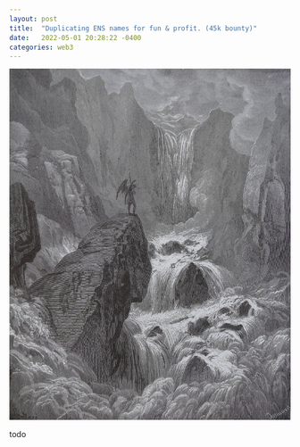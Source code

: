 ```yaml
---
layout: post
title:  "Duplicating ENS names for fun & profit. (45k bounty)"
date:   2022-05-01 20:28:22 -0400
categories: web3
---
```

![image](/assets/img/lost.jpeg)

todo
